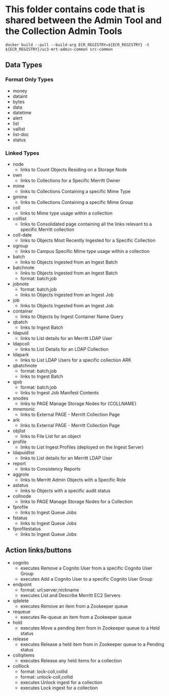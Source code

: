 # This folder contains code that is shared between the Admin Tool and the Collection Admin Tools

```
docker build --pull --build-arg ECR_REGISTRY=${ECR_REGISTRY} -t ${ECR_REGISTRY}/uc3-mrt-admin-common src-common
```

## Data Types

### Format Only Types
- money
- dataint
- bytes
- data
- datetime
- alert
- list
- vallist
- list-doc
- status

### Linked Types
- node
  - links to Count Objects Residing on a Storage Node
- own
  - links to Collections for a Specific Merritt Owner
- mime
  - links to Collections Containing a specific Mime Type
- gmime
  - links to Collections Containing a specific Mime Group
- coll
  - links to Mime type usage within a collection 
- colllist
  - links to Consolidated page containing all the links relevant to a specific Merritt collection 
- coll-date
  - links to Objects Most Recently Ingested for a Specific Collection
- ogroup
  - links to Campus Specific Mime type usage within a collection
- batch
  - links to Objects Ingested from an Ingest Batch
- batchnote
  - links to Objects Ingested from an Ingest Batch
  - format: batch;job
- jobnote
  - format: batch;job
  - links to Objects Ingested from an Ingest Job
- job
  - links to Objects Ingested from an Ingest Job
- container
  - links to Objects by Ingest Container Name Query
- qbatch
  - links to Ingest Batch
- ldapuid
  - links to List details for an Merritt LDAP User
- ldapcoll
  - links to List Details for an LDAP Collection
- ldapark
  - links to List LDAP Users for a specific collection ARK
- qbatchnote
  - format: batch;job
  - links to Ingest Batch
- qjob
  - format: batch;job
  - links to Ingest Job Manifest Contents
- snodes
  - links to PAGE Manage Storage Nodes for {COLLNAME}
- mnemonic
  - links to External PAGE - Merritt Collection Page
- ark
  - links to External PAGE - Merritt Collection Page
- objlist
  - links to File List for an object
- profile
  - links to List Ingest Profiles (deployed on the Ingest Server)
- ldapuidlist
  - links to List details for an Merritt LDAP User
- report
  - links to Consistency Reports
- aggrole
  - links to Merritt Admin Objects with a Specific Role
- astatus
  - links to Objects with a specific audit status
- collnode
  - links to PAGE Manage Storage Nodes for a Collection
- fprofile
  - links to Ingest Queue Jobs
- fstatus
  - links to Ingest Queue Jobs
- fprofilestatus
  - links to Ingest Queue Jobs
## Action links/buttons
- cognito
  - executes Remove a Cognito User from a specific Cognito User Group
  - executes Add a Cognito User to a specific Cognito User Group
- endpoint
  - format: url;server;nickname
  - executes List and Describe Merritt EC2 Servers
- qdelete
  - executes Remove an item from a Zookeeper queue
- requeue
  - executes Re-queue an item from a Zookeeper queue
- hold
  - executes Move a pending item from in Zookeeper queue to a Held status
- release
  - executes Release a held item from in Zookeeper queue to a Pending status
- collqitems
  - executes Release any held items for a collection
- colllock
  - format: lock-coll,collid
  - format: unlock-coll,collid
  - executes Unlock ingest for a collection
  - executes Lock ingest for a collection
